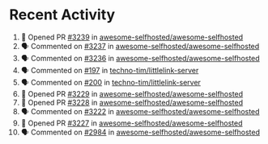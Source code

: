 # Recent Activity 

<!--START_SECTION:activity-->
1. 💪 Opened PR [#3239](https://github.com/awesome-selfhosted/awesome-selfhosted/pull/3239) in [awesome-selfhosted/awesome-selfhosted](https://github.com/awesome-selfhosted/awesome-selfhosted)
2. 🗣 Commented on [#3237](https://github.com/awesome-selfhosted/awesome-selfhosted/issues/3237) in [awesome-selfhosted/awesome-selfhosted](https://github.com/awesome-selfhosted/awesome-selfhosted)
3. 🗣 Commented on [#3236](https://github.com/awesome-selfhosted/awesome-selfhosted/issues/3236) in [awesome-selfhosted/awesome-selfhosted](https://github.com/awesome-selfhosted/awesome-selfhosted)
4. 🗣 Commented on [#197](https://github.com/techno-tim/littlelink-server/issues/197) in [techno-tim/littlelink-server](https://github.com/techno-tim/littlelink-server)
5. 🗣 Commented on [#200](https://github.com/techno-tim/littlelink-server/issues/200) in [techno-tim/littlelink-server](https://github.com/techno-tim/littlelink-server)
6. 💪 Opened PR [#3229](https://github.com/awesome-selfhosted/awesome-selfhosted/pull/3229) in [awesome-selfhosted/awesome-selfhosted](https://github.com/awesome-selfhosted/awesome-selfhosted)
7. 💪 Opened PR [#3228](https://github.com/awesome-selfhosted/awesome-selfhosted/pull/3228) in [awesome-selfhosted/awesome-selfhosted](https://github.com/awesome-selfhosted/awesome-selfhosted)
8. 🗣 Commented on [#3222](https://github.com/awesome-selfhosted/awesome-selfhosted/issues/3222) in [awesome-selfhosted/awesome-selfhosted](https://github.com/awesome-selfhosted/awesome-selfhosted)
9. 💪 Opened PR [#3227](https://github.com/awesome-selfhosted/awesome-selfhosted/pull/3227) in [awesome-selfhosted/awesome-selfhosted](https://github.com/awesome-selfhosted/awesome-selfhosted)
10. 🗣 Commented on [#2984](https://github.com/awesome-selfhosted/awesome-selfhosted/issues/2984) in [awesome-selfhosted/awesome-selfhosted](https://github.com/awesome-selfhosted/awesome-selfhosted)
<!--END_SECTION:activity-->
